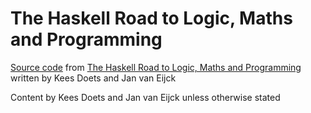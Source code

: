 # The Haskell Road to Logic, Maths and Programming

[Source code][code] from [The Haskell Road to Logic, Maths and Programming][book]
 written by Kees Doets and Jan van Eijck

Content by Kees Doets and Jan van Eijck unless otherwise stated

[book]: http://homepages.cwi.nl/~jve/HR/
[code]: http://homepages.cwi.nl/~jve/rcrh/
